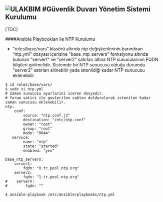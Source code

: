 ![ULAKBIM](../img/ulakbim.jpg)
#Güvenlik Duvarı Yönetim Sistemi Kurulumu
------

[TOC]


####Ansible Playbookları ile NTP Kurulumu
* “roles/base/vars” klasörü altında ntp değişkenlerinin barındıran “ntp.yml” dosyası içerisine "base_ntp_servers" fonksiyonu altında bulunan "server1" ve "server2" satırları altına 
NTP sunucularının FQDN bilgileri girilmelidir. Sistemde bir NTP sunucusu olduğu durumda "server2" satırları silinebilir yada istenildiği kadar NTP sunucusu eklenebilir.

```
$ cd roles/base/vars/
$ sudo vi ntp.yml
# Zaman sunucusu ayarlarini iceren dosyadir.
# Yorum satiri ile gosterilen sablon doldurularak istenilen kadar zaman sunucusu eklenebilir.
ntp:
    conf:
        source: "ntp.conf.j2"
        destination: "/etc/ntp.conf"
        owner: "root"
        group: "root"
        mode: "0644"
   service:
        name: "ntp"
        state: "started"
        enabled: "yes"

base_ntp_servers:
    server1:
        fqdn: "0.tr.pool.ntp.org"
    server2:
        fqdn: "1.tr.pool.ntp.org"
#    serverX:
#        fqdn: ""
```

```
$ ansible-playbook /etc/ansible/playbooks/ntp.yml
```
